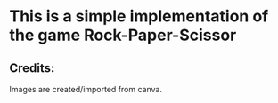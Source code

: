 # This is a simple implementation of the game Rock-Paper-Scissor


## Credits:

Images are created/imported from canva.
